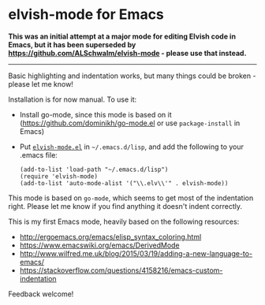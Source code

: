 # elvish-mode for Emacs

**This was an initial attempt at a major mode for editing Elvish code in Emacs, but it has been superseded by https://github.com/ALSchwalm/elvish-mode - please use that instead.**

----

Basic highlighting and indentation works, but many things could be broken - please let me know!

Installation is for now manual. To use it:

- Install go-mode, since this mode is based on it (https://github.com/dominikh/go-mode.el or use `package-install` in Emacs)
- Put [`elvish-mode.el`](elvish-mode.el) in `~/.emacs.d/lisp`, and add the following to your .emacs file:

  ```elisp
  (add-to-list 'load-path "~/.emacs.d/lisp")
  (require 'elvish-mode)
  (add-to-list 'auto-mode-alist '("\\.elv\\'" . elvish-mode))
  ```

This mode is based on `go-mode`, which seems to get most of the
indentation right. Please let me know if you find anything it doesn't
indent correctly.

This is my first Emacs mode, heavily based on the following resources:

- http://ergoemacs.org/emacs/elisp_syntax_coloring.html
- https://www.emacswiki.org/emacs/DerivedMode
- http://www.wilfred.me.uk/blog/2015/03/19/adding-a-new-language-to-emacs/
- https://stackoverflow.com/questions/4158216/emacs-custom-indentation

Feedback welcome!
